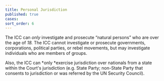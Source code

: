 ```yaml
---
title: Personal Jurisdiction
published: true
cases:
sort_order: 6
---
```



The ICC can *only* investigate and prosecute “natural persons” who are over the age of *18.*&nbsp;The ICC cannot investigate or prosecute governments, corporations, political parties, or rebel movements, but may investigate individuals who are members of groups.

Also, the ICC can *only&nbsp;*exercise jurisdiction over nationals from a state within the Court's jurisdiction (e.g. State Party; non-State Party that consents to jurisdiction or was referred by the UN Security Council).&nbsp;